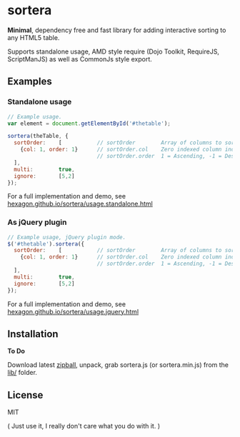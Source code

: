 # sortera

**Minimal**, dependency free and fast library for adding interactive sorting to any HTML5 table.

Supports standalone usage, AMD style require (Dojo Toolkit, RequireJS,  ScriptManJS) 
as well as CommonJs style export.


Examples
----

### Standalone usage

```javascript
// Example usage.
var element = document.getElementById('#thetable');

sortera(theTable, {
  sortOrder:    [           // sortOrder        Array of columns to sort
    {col: 1, order: 1}      // sortOrder.col    Zero indexed column index
                            // sortOrder.order  1 = Ascending, -1 = Descending
  ],    
  multi:        true,
  ignore:       [5,2]
});
```

For a full implementation and demo, see [hexagon.github.io/sortera/usage.standalone.html](https://hexagon.github.io/sortera/usage.standalone.html)


### As jQuery plugin

```javascript
// Example usage, jQuery plugin mode.
$('#thetable').sortera({
  sortOrder:    [           // sortOrder        Array of columns to sort
    {col: 1, order: 1}      // sortOrder.col    Zero indexed column index
                            // sortOrder.order  1 = Ascending, -1 = Descending
  ],    
  multi:        true,
  ignore:       [5,2]
});
```

For a full implementation and demo, see [hexagon.github.io/sortera/usage.jquery.html](https://hexagon.github.io/sortera/usage.jquery.html)


Installation
----
**To Do**

Download latest [zipball](http://github.com/Hexagon/sortera/zipball/master/), unpack, grab sortera.js (or sortera.min.js) from the [lib/](/lib) folder.


License
----

MIT 

( Just use it, I really don't care what you do with it. )
